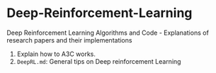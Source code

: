 # Deep-Reinforcement-Learning
Deep Reinforcement Learning Algorithms and Code - Explanations of research papers and their implementations

1. Explain how to A3C works.
2. `DeepRL.md`: General tips on Deep reinforcement Learning
